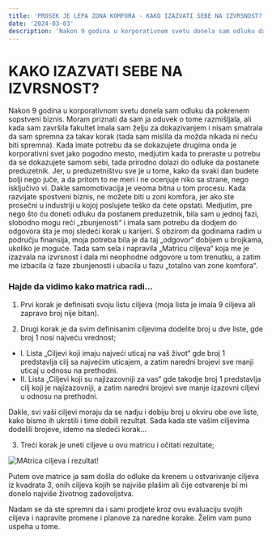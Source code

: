 ```yaml
---
title: 'PROSEK JE LEPA ZONA KOMFORA - KAKO IZAZVATI SEBE NA IZVRSNOST?'
date: '2024-03-03'
description: 'Nakon 9 godina u korporativnom svetu donela sam odluku da pokrenem sopstveni biznis. Moram priznati da sam ja oduvek o tome razmišljala ... '
---
```


# KAKO IZAZVATI SEBE NA IZVRSNOST?

Nakon 9 godina u korporativnom svetu donela sam odluku da pokrenem sopstveni biznis. Moram priznati da sam ja oduvek o tome razmišljala, ali kada sam završila fakultet imala sam želju za dokazivanjem i nisam smatrala da sam spremna za takav korak (tada sam mislila da možda nikada ni neću biti spremna). Kada imate potrebu da se dokazujete drugima onda je korporativni svet jako pogodno mesto, medjutim kada to preraste u potrebu da se dokazujete samom sebi, tada prirodno dolazi do odluke da postanete preduzetnik. Jer, u preduzetništvu sve je u tome, kako da svaki dan budete bolji nego juče, a da pritom to ne meri i ne ocenjuje niko sa strane, nego isključivo vi. Dakle samomotivacija je veoma bitna u tom procesu. Kada razvijate spostveni biznis, ne možete biti u zoni komfora, jer ako ste prosečni u industriji u kojoj poslujete teško da ćete opstati. Medjutim, pre nego što ću doneti odluku da postanem preduzetnik, bila sam u jednoj fazi, slobodno mogu reći „zbunjenosti“ i imala sam potrebu da dodjem do odgovora šta je moj sledeći korak u karijeri. S obzirom da godinama radim u području finansija, moja potreba bila je da taj „odgovor“ dobijem u brojkama, ukoliko je moguće. Tada sam sela i napravila „Matricu ciljeva“ koja me je izazvala na izvrsnost i dala mi neophodne odgovore u tom trenutku, a zatim me izbacila iz faze zbunjenosti i ubacila u fazu „totalno van zone komfora“.

### Hajde da vidimo kako matrica radi...

1. Prvi korak je definisati svoju listu ciljeva (moja lista je imala 9 ciljeva ali zapravo broj nije bitan).

2. Drugi korak je da svim definisanim ciljevima dodelite broj u dve liste, gde broj 1 nosi najveću vrednost;

- I. Lista „Ciljevi koji imaju najveći uticaj na vaš život“ gde broj 1 predstavlja cilj sa najvećim uticajem, a zatim naredni brojevi sve
  manji uticaj u odnosu na prethodni.
- II. Lista „Ciljevi koji su najizazovniji za vas“ gde takodje broj 1 predstavlja cilj koji je najizazovniji, a zatim naredni brojevi sve manje izazovni ciljevi u odnosu na prethodni.

Dakle, svi vaši ciljevi moraju da se nadju i dobiju broj u okviru obe ove liste, kako bismo ih ukrstili i time dobili rezultat. Sada kada ste vašim ciljevima dodelili brojeve, idemo na sledeći korak...

3. Treći korak je uneti ciljeve u ovu matricu i očitati rezultate;

![MAtrica ciljeva i rezultat!](/post_images/blog_one_image.png 'Matrica ciljeva i rezultata')

Putem ove matrice ja sam došla do odluke da krenem u ostvarivanje ciljeva iz kvadrata 3, onih ciljeva kojih se najviše plašim ali čije
ostvarenje bi mi donelo najviše životnog zadovoljstva.

Nadam se da ste spremni da i sami prodjete kroz ovu evaluaciju svojih ciljeva i napravite promene i planove za naredne korake. Želim vam puno uspeha u tome.
